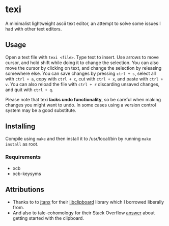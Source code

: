 # texi
A minimalist lightweight ascii text editor, an attempt to
solve some issues I had with other text editors.

## Usage
Open a text file with `texi <file>`. Type text to insert. 
Use arrows to move cursor, and hold shift while doing it
to change the selection. You can also move the cursor by
clicking on text, and change the selection by releasing
somewhere else. You can save changes by pressing `ctrl + s`,
select all with `ctrl + a`, copy with `ctrl + c`, cut with
`ctrl + x`, and paste with `ctrl + v`. You can also reload the
file with `ctrl + r` discarding unsaved changes, and quit
with `ctrl + q`.

Please note that texi **lacks undo functionality**, so be
careful when making changes you might want to undo.
In some cases using a version control system may be a
good substitute.

## Installing
Compile using `make` and then install it to /usr/local/bin
by running `make install` as root.

### Requirements
- xcb
- xcb-keysyms

## Attributions
- Thanks to to [jtanx](https://github.com/jtanx) for their
[libclipboard](https://github.com/jtanx/libclipboard)
library which I borrowed liberally from.
- And also to tale-cohomology for their Stack Overflow
[answer](https://stackoverflow.com/a/72977399) about
getting started with the clipboard.
